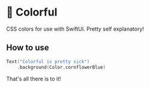 # 🌈 Colorful

CSS colors for use with SwiftUI. Pretty self explanatory!

## How to use

``` swift
Text("Colorful is pretty sick")
    .background(Color.cornflowerBlue)
```

That's all there is to it!
